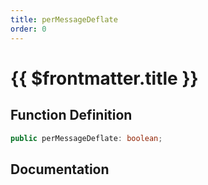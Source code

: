 ```yaml
---
title: perMessageDeflate
order: 0
---
```


# {{ $frontmatter.title }}

## Function Definition

```ts
public perMessageDeflate: boolean;
```

## Documentation

<!--@include: ./parts/perMessageDeflate.md-->

